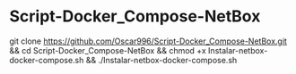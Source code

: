 # Script-Docker_Compose-NetBox

git clone https://github.com/Oscar996/Script-Docker_Compose-NetBox.git && cd Script-Docker_Compose-NetBox && chmod +x Instalar-netbox-docker-compose.sh && ./Instalar-netbox-docker-compose.sh 
